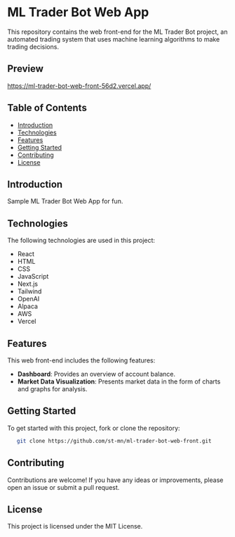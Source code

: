 # ML Trader Bot Web App

This repository contains the web front-end for the ML Trader Bot project, an automated trading system that uses machine learning algorithms to make trading decisions.

## Preview 

https://ml-trader-bot-web-front-56d2.vercel.app/ 

## Table of Contents

- [Introduction](#introduction)
- [Technologies](#technologies)
- [Features](#features)
- [Getting Started](#getting-started)
- [Contributing](#contributing)
- [License](#license)

## Introduction

Sample ML Trader Bot Web App for fun.

## Technologies

The following technologies are used in this project:

- React
- HTML
- CSS
- JavaScript
- Next.js
- Tailwind
- OpenAI
- Alpaca
- AWS
- Vercel

## Features

This web front-end includes the following features:

- **Dashboard**: Provides an overview of account balance.
- **Market Data Visualization**: Presents market data in the form of charts and graphs for analysis.

## Getting Started

To get started with this project, fork or clone the repository:

```bash
   git clone https://github.com/st-mn/ml-trader-bot-web-front.git
```

## Contributing

Contributions are welcome! If you have any ideas or improvements, please open an issue or submit a pull request.

## License

This project is licensed under the MIT License.


